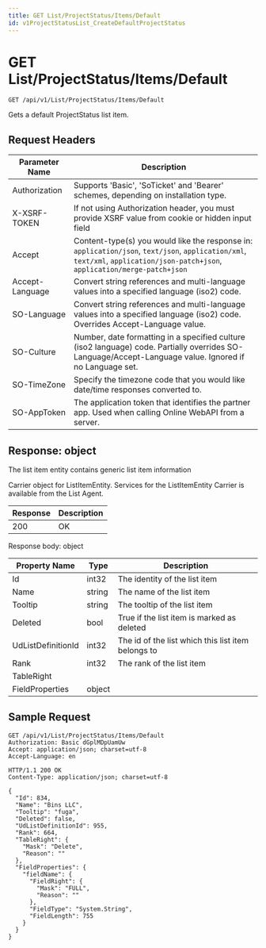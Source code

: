 ```yaml
---
title: GET List/ProjectStatus/Items/Default
id: v1ProjectStatusList_CreateDefaultProjectStatus
---
```


# GET List/ProjectStatus/Items/Default

```http
GET /api/v1/List/ProjectStatus/Items/Default
```

Gets a default ProjectStatus list item.








## Request Headers

| Parameter Name | Description |
|----------------|-------------|
| Authorization  | Supports 'Basic', 'SoTicket' and 'Bearer' schemes, depending on installation type. |
| X-XSRF-TOKEN   | If not using Authorization header, you must provide XSRF value from cookie or hidden input field |
| Accept         | Content-type(s) you would like the response in: `application/json`, `text/json`, `application/xml`, `text/xml`, `application/json-patch+json`, `application/merge-patch+json` |
| Accept-Language | Convert string references and multi-language values into a specified language (iso2) code. |
| SO-Language | Convert string references and multi-language values into a specified language (iso2) code. Overrides Accept-Language value. |
| SO-Culture | Number, date formatting in a specified culture (iso2 language) code. Partially overrides SO-Language/Accept-Language value. Ignored if no Language set. |
| SO-TimeZone | Specify the timezone code that you would like date/time responses converted to. |
| SO-AppToken | The application token that identifies the partner app. Used when calling Online WebAPI from a server. |


## Response: object

The list item entity contains generic list item information



Carrier object for ListItemEntity.
Services for the ListItemEntity Carrier is available from the <see cref="T:SuperOffice.CRM.Services.IListAgent">List Agent</see>.

| Response | Description |
|----------------|-------------|
| 200 | OK |

Response body: object

| Property Name | Type |  Description |
|----------------|------|--------------|
| Id | int32 | The identity of the list item |
| Name | string | The name of the list item |
| Tooltip | string | The tooltip of the list item |
| Deleted | bool | True if the list item is marked as deleted |
| UdListDefinitionId | int32 | The id of the list which this list item belongs to |
| Rank | int32 | The rank of the list item |
| TableRight |  |  |
| FieldProperties | object |  |

## Sample Request

```http!
GET /api/v1/List/ProjectStatus/Items/Default
Authorization: Basic dGplMDpUamUw
Accept: application/json; charset=utf-8
Accept-Language: en
```

```http_
HTTP/1.1 200 OK
Content-Type: application/json; charset=utf-8

{
  "Id": 834,
  "Name": "Bins LLC",
  "Tooltip": "fuga",
  "Deleted": false,
  "UdListDefinitionId": 955,
  "Rank": 664,
  "TableRight": {
    "Mask": "Delete",
    "Reason": ""
  },
  "FieldProperties": {
    "fieldName": {
      "FieldRight": {
        "Mask": "FULL",
        "Reason": ""
      },
      "FieldType": "System.String",
      "FieldLength": 755
    }
  }
}
```